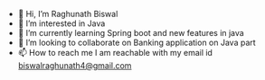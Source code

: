 - 👋 Hi, I’m Raghunath Biswal
- 👀 I’m interested in Java
- 🌱 I’m currently learning Spring boot and new features in java
- 💞️ I’m looking to collaborate on Banking application on Java part
- 📫 How to reach me I am reachable with my email id biswalraghunath4@gmail.com

<!---
raghugit01/raghugit01 is a ✨ special ✨ repository because its `README.md` (this file) appears on your GitHub profile.
You can click the Preview link to take a look at your changes.
--->
